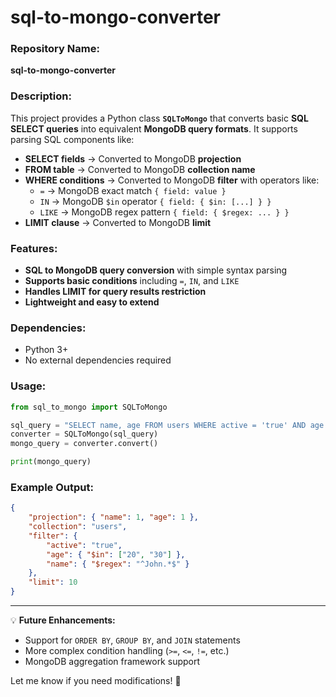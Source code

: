 # sql-to-mongo-converter
### Repository Name:  
**sql-to-mongo-converter**  

### Description:  
This project provides a Python class **`SQLToMongo`** that converts basic **SQL SELECT queries** into equivalent **MongoDB query formats**. It supports parsing SQL components like:  

- **SELECT fields** → Converted to MongoDB **projection**  
- **FROM table** → Converted to MongoDB **collection name**  
- **WHERE conditions** → Converted to MongoDB **filter** with operators like:  
  - `=` → MongoDB exact match `{ field: value }`  
  - `IN` → MongoDB `$in` operator `{ field: { $in: [...] } }`  
  - `LIKE` → MongoDB regex pattern `{ field: { $regex: ... } }`  
- **LIMIT clause** → Converted to MongoDB **limit**  

### Features:  
- **SQL to MongoDB query conversion** with simple syntax parsing  
- **Supports basic conditions** including `=`, `IN`, and `LIKE`  
- **Handles LIMIT for query results restriction**  
- **Lightweight and easy to extend**  

### Dependencies:  
- Python 3+  
- No external dependencies required  

### Usage:  
```python
from sql_to_mongo import SQLToMongo

sql_query = "SELECT name, age FROM users WHERE active = 'true' AND age IN (20, 30) AND name LIKE 'John%' LIMIT 10"
converter = SQLToMongo(sql_query)
mongo_query = converter.convert()

print(mongo_query)
```

### Example Output:  
```json
{
    "projection": { "name": 1, "age": 1 },
    "collection": "users",
    "filter": {
        "active": "true",
        "age": { "$in": ["20", "30"] },
        "name": { "$regex": "^John.*$" }
    },
    "limit": 10
}
```

---

💡 **Future Enhancements:**  
- Support for `ORDER BY`, `GROUP BY`, and `JOIN` statements  
- More complex condition handling (`>=`, `<=`, `!=`, etc.)  
- MongoDB aggregation framework support  

Let me know if you need modifications! 🚀
